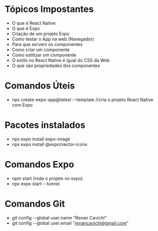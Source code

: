 # Tópicos Impostantes

- O que é React Native
- O que é Expo
- Criação de um projeto Expo
- Como testar o App na web (Navegador)
- Para que servem os componentes
- Como criar um componente
- Como estilizar um componente
- O estilo no React Native é igual do CSS da Web
- O que são propriedades dos componentes

# Comandos Úteis

- npx create-expo-app@latest --template  //cria o projeto React Native com Expo

# Pacotes instalados

- npx expo install expo-image
- npx expo install @expo/vector-icons

# Comandos Expo

- npm start (roda o projeto no expo)
- npx expo start --tunnel 

# Comandos Git

- git config --global user.name "Renan Cavichi"
- git config --global user.email "renancavichi@gmail.com"
